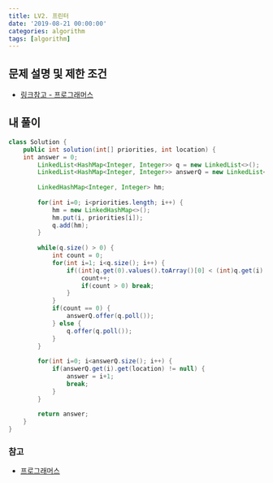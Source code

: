 ```yaml
---
title: LV2. 프린터
date: '2019-08-21 00:00:00'
categories: algorithm
tags: [algorithm]
---
```


## 문제 설명 및 제한 조건

* <a href="https://programmers.co.kr/learn/courses/30/lessons/42587" target="_blank">링크참고 - 프로그래머스</a>

## 내 풀이

```java
class Solution {
    public int solution(int[] priorities, int location) {
    int answer = 0;
		LinkedList<HashMap<Integer, Integer>> q = new LinkedList<>();
		LinkedList<HashMap<Integer, Integer>> answerQ = new LinkedList<>();
		
		LinkedHashMap<Integer, Integer> hm;
		
		for(int i=0; i<priorities.length; i++) {
			hm = new LinkedHashMap<>();
			hm.put(i, priorities[i]);
			q.add(hm);
		}
		
		while(q.size() > 0) {
			int count = 0;
			for(int i=1; i<q.size(); i++) {
				if((int)q.get(0).values().toArray()[0] < (int)q.get(i).values().toArray()[0]) {
					count++;
					if(count > 0) break;
				}
			}
			if(count == 0) {
				answerQ.offer(q.poll());
			} else {
				q.offer(q.poll());
			}
		}
		
		for(int i=0; i<answerQ.size(); i++) {
			if(answerQ.get(i).get(location) != null) {
				answer = i+1;
				break;
			}
		}
		
		return answer;
    }
}
```

### 참고

* <a href="https://programmers.co.kr/learn/courses/30/lessons/42587" target="_blank">프로그래머스</a>
